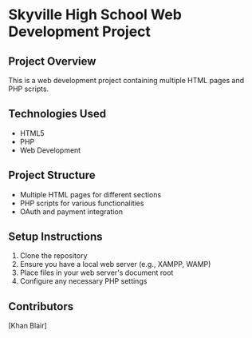 # Skyville High School Web Development Project

## Project Overview
This is a web development project containing multiple HTML pages and PHP scripts.

## Technologies Used
- HTML5
- PHP
- Web Development

## Project Structure
- Multiple HTML pages for different sections
- PHP scripts for various functionalities
- OAuth and payment integration

## Setup Instructions
1. Clone the repository
2. Ensure you have a local web server (e.g., XAMPP, WAMP)
3. Place files in your web server's document root
4. Configure any necessary PHP settings

## Contributors
[Khan Blair]
